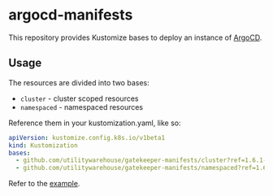 # argocd-manifests

This repository provides Kustomize bases to deploy an instance of
[ArgoCD](https://argoproj.github.io/argo-cd/).

## Usage

The resources are divided into two bases:

- `cluster` - cluster scoped resources
- `namespaced` - namespaced resources

Reference them in your kustomization.yaml, like so:

```yaml
apiVersion: kustomize.config.k8s.io/v1beta1
kind: Kustomization
bases:
  - github.com/utilitywarehouse/gatekeeper-manifests/cluster?ref=1.6.1-1
  - github.com/utilitywarehouse/gatekeeper-manifests/namespaced?ref=1.6.1-1
```

Refer to the [example](example/).
